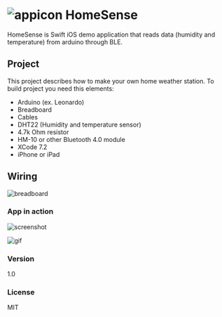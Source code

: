 # ![appicon](http://mirudesign.pl/hs/icon.png "icon") HomeSense
HomeSense is Swift iOS demo application that reads data (humidity and temperature) from arduino through BLE.

## Project
This project describes how to make your own home weather station. To build project you need this elements:

  - Arduino (ex. Leonardo)
  - Breadboard
  - Cables
  - DHT22 (Humidity and temperature sensor)
  - 4.7k Ohm resistor
  - HM-10 or other Bluetooth 4.0 module
  - XCode 7.2
  - iPhone or iPad

## Wiring

![breadboard](http://mirudesign.pl/hs/homesense_bb2.png "HomeSense")

### App in action

![screenshot](http://mirudesign.pl/hs/homesense2.png "HomeSense")

![gif](http://mirudesign.pl/hs/out.gif "HomeSense in action")

### Version
1.0

### License
MIT
